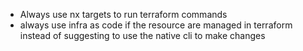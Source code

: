 - Always use nx targets to run terraform commands
- always use infra as code if the resource are managed in terraform instead of suggesting to use the native cli to make changes
